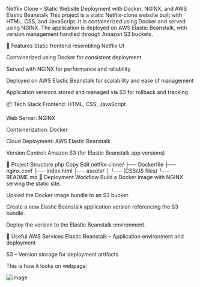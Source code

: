 Netflix Clone – Static Website Deployment with Docker, NGINX, and AWS Elastic Beanstalk
This project is a static Netflix-clone website built with HTML, CSS, and JavaScript. It is containerized using Docker and served using NGINX. The application is deployed on AWS Elastic Beanstalk, with version management handled through Amazon S3 buckets.

🚀 Features
Static frontend resembling Netflix UI

Containerized using Docker for consistent deployment

Served with NGINX for performance and reliability

Deployed on AWS Elastic Beanstalk for scalability and ease of management

Application versions stored and managed via S3 for rollback and tracking

📦 Tech Stack
Frontend: HTML, CSS, JavaScript

Web Server: NGINX

Containerization: Docker

Cloud Deployment: AWS Elastic Beanstalk

Version Control: Amazon S3 (for Elastic Beanstalk app versions)

📁 Project Structure
php
Copy
Edit
netflix-clone/
├── Dockerfile
├── nginx.conf
├── index.html
├── assets/
│   └── (CSS/JS files)
└── README.md
🚢 Deployment Workflow
Build a Docker image with NGINX serving the static site.

Upload the Docker image bundle to an S3 bucket.

Create a new Elastic Beanstalk application version referencing the S3 bundle.

Deploy the version to the Elastic Beanstalk environment.

🔗 Useful AWS Services
Elastic Beanstalk – Application environment and deployment

S3 – Version storage for deployment artifacts

This is how it looks on webpage:


![image](https://github.com/user-attachments/assets/d53b1029-94b6-4358-8093-90fc2161bc86)
